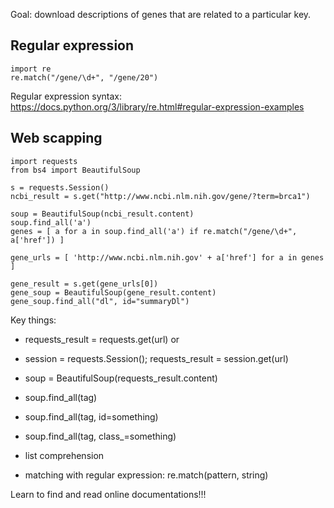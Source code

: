 
Goal: download descriptions of genes that are related to a particular key.

## Regular expression

```
import re
re.match("/gene/\d+", "/gene/20")
```

Regular expression syntax: https://docs.python.org/3/library/re.html#regular-expression-examples


## Web scapping

```
import requests
from bs4 import BeautifulSoup

s = requests.Session()
ncbi_result = s.get("http://www.ncbi.nlm.nih.gov/gene/?term=brca1")

soup = BeautifulSoup(ncbi_result.content)
soup.find_all('a')
genes = [ a for a in soup.find_all('a') if re.match("/gene/\d+", a['href']) ]

gene_urls = [ 'http://www.ncbi.nlm.nih.gov' + a['href'] for a in genes ]

gene_result = s.get(gene_urls[0])
gene_soup = BeautifulSoup(gene_result.content)
gene_soup.find_all("dl", id="summaryDl")
```


Key things:

- requests_result = requests.get(url) or  
- session = requests.Session(); requests_result = session.get(url)


- soup = BeautifulSoup(requests_result.content)
- soup.find_all(tag)
- soup.find_all(tag, id=something)
- soup.find_all(tag, class_=something)

- list comprehension
- matching with regular expression: re.match(pattern, string)

Learn to find and read online documentations!!!